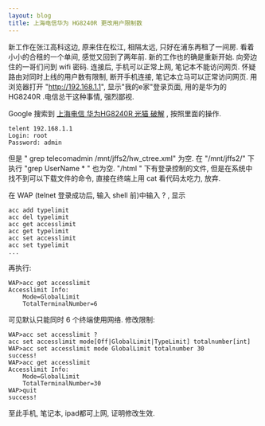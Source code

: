 ```yaml
---
layout: blog
title: 上海电信华为 HG8240R 更改用户限制数
---
```


新工作在张江高科这边, 原来住在松江, 相隔太远, 只好在浦东再租了一间房. 看着小小的合租的一个单间, 感觉又回到了两年前. 新的工作也的确是重新开始. 向旁边住的一哥们问到 wifi 密码. 连接后, 手机可以正常上网, 笔记本不能访问网页. 怀疑路由对同时上线的用户数有限制, 断开手机连接, 笔记本立马可以正常访问网页.
用浏览器打开 "http://192.168.1.1", 显示"我的e家"登录页面, 用的是华为的 HG8240R .电信总干这种事情, 强烈鄙视.

Google 搜索到 [上海电信 华为HG8240R 光猫 破解](http://www.cnblogs.com/anan/archive/2011/12/25/2301057.html) , 按照里面的操作.

```
telent 192.168.1.1
Login: root
Password: admin
```

但是 " grep telecomadmin /mnt/jffs2/hw_ctree.xml" 为空.
在 "/mnt/jffs2/" 下执行 "grep UserName * " 也为空. 
"/html " 下有登录控制的文件, 但是在系统中找不到可以下载文件的命令, 直接在终端上用 cat 看代码太吃力, 放弃.

在 WAP (telnet 登录成功后, 输入 shell 前)中输入 ? , 显示

```
acc add typelimit
acc del typelimit
acc get accesslimit
acc get typelimit
acc set accesslimit
acc set typelimit
...
```

再执行:

```
WAP>acc get accesslimit                                
Accesslimit Info:
    Mode=GlobalLimit
    TotalTerminalNumber=6
```

可见默认只能同时 6 个终端使用网络. 修改限制:

```
WAP>acc set accesslimit ?
acc set accesslimit mode[Off|GlobalLimit|TypeLimit] totalnumber[int]
WAP>acc set accesslimit mode GlobalLimit totalnumber 30
success!
WAP>acc get accesslimit                                
Accesslimit Info:
    Mode=GlobalLimit
    TotalTerminalNumber=30
WAP>quit
success!
```

至此手机, 笔记本, ipad都可上网, 证明修改生效.